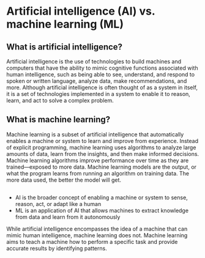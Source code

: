 # Artificial intelligence (AI) vs. machine learning (ML)

## What is artificial intelligence?
Artificial intelligence is the use of technologies to build machines and computers that have the ability to mimic cognitive functions associated with human intelligence, such as being able to see, understand, and respond to spoken or written language, analyze data, make recommendations, and more. 
Although artificial intelligence is often thought of as a system in itself, it is a set of technologies implemented in a system to enable it to reason, learn, and act to solve a complex problem. 

## What is machine learning?
Machine learning is a subset of artificial intelligence that automatically enables a machine or system to learn and improve from experience. Instead of explicit programming, machine learning uses algorithms to analyze large amounts of data, learn from the insights, and then make informed decisions. Machine learning algorithms improve performance over time as they are trained—exposed to more data. Machine learning models are the output, or what the program learns from running an algorithm on training data. The more data used, the better the model will get. 

## 
- AI is the broader concept of enabling a machine or system to sense, reason, act, or adapt like a human 
- ML is an application of AI that allows machines to extract knowledge from data and learn from it autonomously


While artificial intelligence encompasses the idea of a machine that can mimic human intelligence, machine learning does not. Machine learning aims to teach a machine how to perform a specific task and provide accurate results by identifying patterns. 
